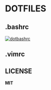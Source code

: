 # DOTFILES
## .bashrc
<a href="https://ibb.co/DVDznWG"><img src="https://i.ibb.co/ngs6Sm3/dotbashrc.jpg" alt="dotbashrc" border="0"></a>  
## .vimrc
## LICENSE
**MIT**

